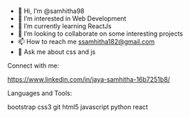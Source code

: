 - 👋 Hi, I’m @samhitha98
- 👀 I’m interested in Web Development
- 🌱 I’m currently learning ReactJs
- 💞️ I’m looking to collaborate on some interesting projects
- 📫 How to reach me ssamhitha182@gmail.com
- 💬 Ask me about css and js

Connect with me:

https://www.linkedin.com/in/jaya-samhitha-16b7251b8/

Languages and Tools:

bootstrap css3 git html5 javascript python react

<!---
samhitha98/samhitha98 is a ✨ special ✨ repository because its `README.md` (this file) appears on your GitHub profile.
You can click the Preview link to take a look at your changes.
--->
